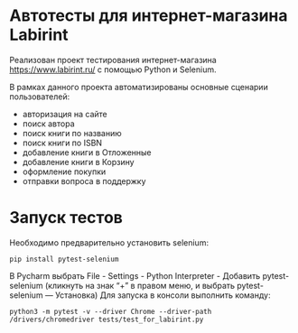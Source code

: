 # Автотесты для интернет-магазина Labirint
Реализован проект тестирования интернет-магазина https://www.labirint.ru/ с помощью 
Python и Selenium.

В рамках данного проекта автоматизированы основные сценарии пользователей:
* авторизация на сайте
* поиск автора
* поиск книги по названию
* поиск книги по ISBN
* добавление книги в Отложенные
* добавление книги в Корзину
* оформление покупки
* отправки вопроса в поддержку

# Запуск тестов
Необходимо предварительно установить selenium:

    pip install pytest-selenium

В Pycharm выбрать File - Settings - Python Interpreter - Добавить pytest-selenium 
(кликнуть на знак “+” в правом меню, и выбрать pytest-selenium — Установка)
Для запуска в консоли выполнить команду: 

    python3 -m pytest -v --driver Chrome --driver-path /drivers/chromedriver tests/test_for_labirint.py

